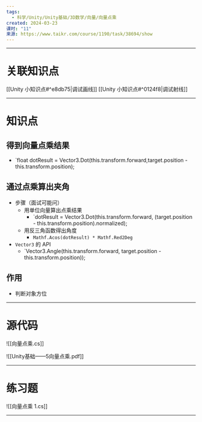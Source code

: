 ```yaml
---
tags:
  - 科学/Unity/Unity基础/3D数学/向量/向量点乘
created: 2024-03-23
课时: "11"
来源: https://www.taikr.com/course/1190/task/38694/show
---
```


---
# 关联知识点

[[Unity 小知识点#^e8db75|调试画线]]  [[Unity 小知识点#^0124f8|调试射线]]

---
# 知识点

## 得到向量点乘结果

- `float dotResult = Vector3.Dot(this.transform.forward,target.position - this.transform.position);
## 通过点乘算出夹角

- 步骤（面试可能问）
	- 用单位向量算出点乘结果
		- `dotResult = Vector3.Dot(this.transform.forward, (target.position - this.transform.position).normalized);
	- 用反三角函数得出角度
		- `Mathf.Acos(dotResult) * Mathf.Red2Deg`
- `Vector3` 的 API
	- `Vector3.Angle(this.transform.forward, target.position - this.transform.position));
## 作用

- 判断对象方位

---
# 源代码

![[向量点乘.cs]]

 ![[Unity基础——5向量点乘.pdf]]

---
# 练习题

![[向量点乘 1.cs]]

---




